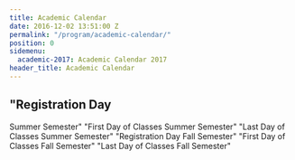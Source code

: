 ```yaml
---
title: Academic Calendar
date: 2016-12-02 13:51:00 Z
permalink: "/program/academic-calendar/"
position: 0
sidemenu:
  academic-2017: Academic Calendar 2017
header_title: Academic Calendar
---
```


"Registration Day
-----
Summer Semester"
"First Day of Classes
Summer Semester"
"Last Day of Classes
Summer Semester"
"Registration Day
Fall Semester"
"First Day of Classes
Fall Semester"
"Last Day of Classes
Fall Semester"
 